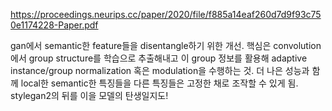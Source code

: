 https://proceedings.neurips.cc/paper/2020/file/f885a14eaf260d7d9f93c750e1174228-Paper.pdf

gan에서 semantic한 feature들을 disentangle하기 위한 개선. 핵심은 convolution에서 group structure를 학습으로 추출해내고 이 group 정보를 활용해 adaptive instance/group normalization 혹은 modulation을 수행하는 것. 더 나은 성능과 함께 local한 semantic한 특징들을 다른 특징들은 고정한 채로 조작할 수 있게 됨. stylegan2의 뒤를 이을 모델의 탄생일지도!